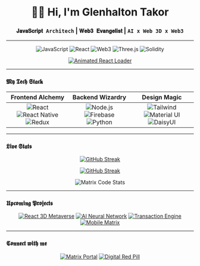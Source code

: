 # <div align="center"> 🥷🏾 Hi, I'm Glenhalton Takor</div>
### <div align="center">`𝐉𝐚𝐯𝐚𝐒𝐜𝐫𝐢𝐩𝐭 Architech` | `𝐖𝐞𝐛𝟑 𝐄𝐯𝐚𝐧𝐠𝐞𝐥𝐢𝐬𝐭` | `AI x Web 3D x Web3`</div>

---

<div align="center">
  
![JavaScript](https://img.shields.io/badge/-JavaScript-F7DF1E?style=for-the-badge&logo=javascript&logoColor=black)
![React](https://img.shields.io/badge/-React-61DAFB?style=for-the-badge&logo=react&logoColor=black)
![Web3](https://img.shields.io/badge/-Web3-F16822?style=for-the-badge&logo=web3.js&logoColor=white)
![Three.js](https://img.shields.io/badge/-Three.js-000000?style=for-the-badge&logo=three.js&logoColor=white)
![Solidity](https://img.shields.io/badge/-Solidity-363636?style=for-the-badge&logo=solidity&logoColor=white)

</div>

<div align="center">
  
[![Animated React Loader](https://readme-typing-svg.demolab.com?font=Fira+Code&size=26&duration=2500&pause=1000&color=20F7A3&center=true&vCenter=true&width=635&lines=%F0%9F%9A%80+Building+The+Future+On+The+Web;%F0%9F%92%BB+3D+Web+Experiences;%F0%9F%A7%91%E2%80%8D%F0%9F%92%BB+Offline+First;%E2%9A%99%EF%B8%8F+Blockchain+Solutions)](https://git.io/typing-svg)

</div>

---

### 𝕸𝖞 𝕿𝖊𝖈𝖍 𝕾𝖙𝖆𝖈𝖐

<div align="center">
  
| Frontend Alchemy | Backend Wizardry | Design Magic |
| :--------------: | :--------------: | :----------: |
| ![React](https://img.shields.io/badge/-React-61DAFB?style=flat-square&logo=react&logoColor=black) ![React Native](https://img.shields.io/badge/-React_Native-61DAFB?style=flat-square&logo=react&logoColor=black) ![Redux](https://img.shields.io/badge/-Redux-764ABC?style=flat-square&logo=redux&logoColor=white) | ![Node.js](https://img.shields.io/badge/-Node.js-339933?style=flat-square&logo=node.js&logoColor=white) ![Firebase](https://img.shields.io/badge/-Firebase-FFCA28?style=flat-square&logo=firebase&logoColor=black) ![Python](https://img.shields.io/badge/-Python-3776AB?style=flat-square&logo=python&logoColor=white) | ![Tailwind](https://img.shields.io/badge/-Tailwind-06B6D4?style=flat-square&logo=tailwind-css&logoColor=white) ![Material UI](https://img.shields.io/badge/-MUI-0081CB?style=flat-square&logo=mui&logoColor=white) ![DaisyUI](https://img.shields.io/badge/-DaisyUI-5A0EF8?style=flat-square&logo=daisyui&logoColor=white) |

</div>

---

### 𝕷𝖎𝖛𝖊 𝕾𝖙𝖆𝖙𝖘

<div align="center">
  
[![GitHub Streak](https://streak-stats.demolab.com?user=glentakorkola&theme=dark&background=000000&border=20F7A3&stroke=20F7A3&ring=20F7A3&fire=20F7A3&currStreakNum=20F7A3&sideNums=20F7A3&currStreakLabel=20F7A3&sideLabels=20F7A3&dates=20F7A3)](https://git.io/streak-stats)

</div>
<div align="center">
  
[![GitHub Streak](https://streak-stats.demolab.com?user=glentakorkola&theme=dark&background=000000&border=20F7A3&fire=20F7A3&currStreakNum=20F7A3&sideNums=20F7A3&currStreakLabel=20F7A3&sideLabels=20F7A3&dates=20F7A3)](https://git.io/streak-stats)


</div>

<div align="center">

![Matrix Code Stats](https://github-readme-stats.vercel.app/api?username=glentakorkola&show_icons=true&theme=dark&bg_color=000000&title_color=20F7A3&text_color=FFFFFF&icon_color=20F7A3&include_all_commits=true&custom_title=𝙲𝚘𝚍𝚎+𝙼𝚊𝚝𝚛𝚒𝚡+𝙰𝚌𝚝𝚒𝚟𝚒𝚝𝚢)

</div>


---


### 𝖀𝖕𝖈𝖔𝖒𝖎𝖓𝖌 𝕻𝖗𝖔𝖏𝖊𝖈𝖙𝖘

<div align="center">
  
[![React 3D Metaverse](https://img.shields.io/badge/🟢-React_3D_Matrix-20F7A3?style=for-the-badge&logo=react&logoColor=black)](https://)
[![AI Neural Network](https://img.shields.io/badge/🤖-AI_Neural_Network-20F7A3?style=for-the-badge&logo=python&logoColor=white)](https://)
[![Transaction Engine](https://img.shields.io/badge/₿-Crypto_Dashboard-20F7A3?style=for-the-badge&logo=bitcoin&logoColor=white)](https://)
[![Mobile Matrix](https://img.shields.io/badge/📱-Mobile_Matrix-20F7A3?style=for-the-badge&logo=react&logoColor=black)](https://)

</div>

---


### 𝕮𝖔𝖓𝖓𝖊𝖈𝖙 𝖜𝖎𝖙𝖍 𝖒𝖊

<div align="center">
  
[![Matrix Portal](https://img.shields.io/badge/📡-Connect_in_Matrix-20F7A3?style=for-the-badge&logo=matrix&logoColor=white)](https://)
[![Digital Red Pill](https://img.shields.io/badge/💊-Take_Red_Pill-FF0000?style=for-the-badge)](mailto:contact@glenhalton.dev)

</div>

